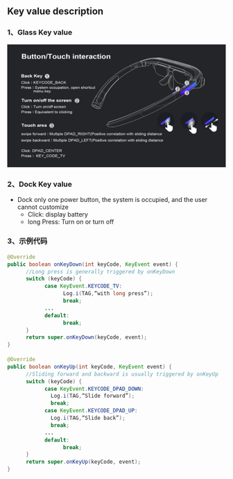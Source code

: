## Key value description

<h3 id="1">1、Glass Key value</h3>

![avatar](Key3.001.jpeg)

<h3 id="2">2、Dock Key value</h3>

* Dock only one power button, the system is occupied, and the user cannot customize
	* Click: display battery
	* long Press: Turn on or turn off

<h3 id="3">3、示例代码</h3>

```java
@Override
public boolean onKeyDown(int keyCode, KeyEvent event) {
      //Long press is generally triggered by onKeyDown
      switch (keyCode) {
            case KeyEvent.KEYCODE_TV:
                  Log.i(TAG,“with long press”);
                  break;
            ...
            default:
                  break;
      }
      return super.onKeyDown(keyCode, event);
}
    
@Override
public boolean onKeyUp(int keyCode, KeyEvent event) {
      //Sliding forward and backward is usually triggered by onKeyUp
      switch (keyCode) {
            case KeyEvent.KEYCODE_DPAD_DOWN:
		      Log.i(TAG,“Slide forward”);
		      break;
            case KeyEvent.KEYCODE_DPAD_UP:
		      Log.i(TAG,“Slide back”);
		      break;
            ...
            default:
                  break;
      }
      return super.onKeyUp(keyCode, event);
}
```
